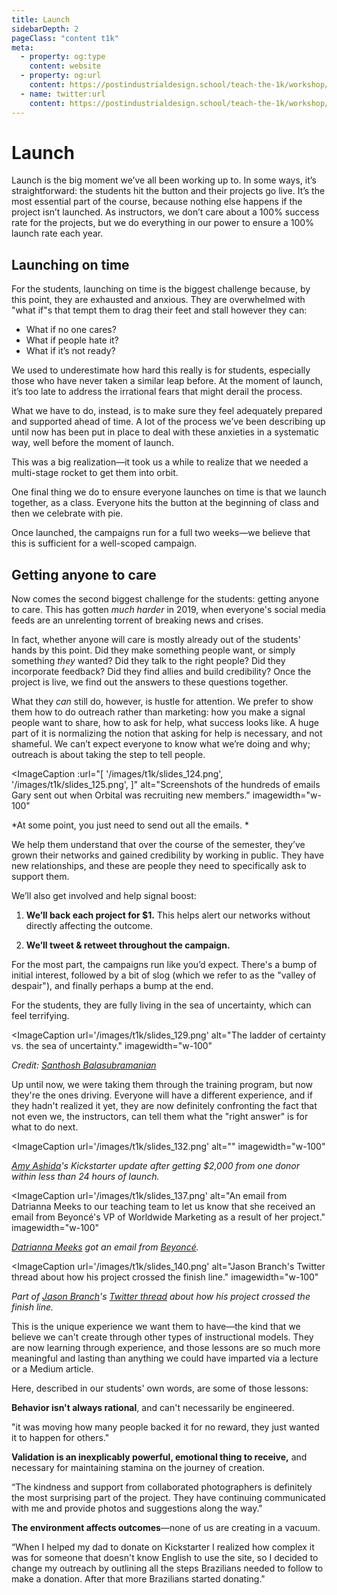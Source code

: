 ```yaml
---
title: Launch
sidebarDepth: 2
pageClass: "content t1k"
meta:
  - property: og:type
    content: website  
  - property: og:url
    content: https://postindustrialdesign.school/teach-the-1k/workshop/how-we-teach/launch/
  - name: twitter:url
    content: https://postindustrialdesign.school/teach-the-1k/workshop/how-we-teach/launch/
---
```


# Launch

Launch is the big moment we’ve all been working up to. In some ways, it’s straightforward: the students hit the button and their projects go live. It’s the most essential part of the course, because nothing else happens if the project isn’t launched. As instructors, we don’t care about a 100% success rate for the projects, but we do everything in our power to ensure a 100% launch rate each year.

## Launching on time

For the students, launching on time is the biggest challenge because, by this point, they are exhausted and anxious. They are overwhelmed with "what if"s that tempt them to drag their feet and stall however they can:

* What if no one cares?
* What if people hate it?
* What if it’s not ready?

We used to underestimate how hard this really is for students, especially those who have never taken a similar leap before. At the moment of launch, it’s too late to address the irrational fears that might derail the process.

What we have to do, instead, is to make sure they feel adequately prepared and supported ahead of time. A lot of the process we’ve been describing up until now has been put in place to deal with these anxieties in a systematic way, well before the moment of launch.

This was a big realization—it took us a while to realize that we needed a multi-stage rocket to get them into orbit.

One final thing we do to ensure everyone launches on time is that we launch together, as a class. Everyone hits the button at the beginning of class and then we celebrate with pie.

Once launched, the campaigns run for a full two weeks—we believe that this is sufficient for a well-scoped campaign.  

## Getting anyone to care

Now comes the second biggest challenge for the students: getting anyone to care. This has gotten *much harder* in 2019, when everyone's social media feeds are an unrelenting torrent of breaking news and crises.

In fact, whether anyone will care is mostly already out of the students' hands by this point. Did they make something people want, or simply something *they* wanted? Did they talk to the right people? Did they incorporate feedback? Did they find allies and build credibility? Once the project is live, we find out the answers to these questions together.

What they *can* still do, however, is hustle for attention. We prefer to show them how to do outreach rather than marketing: how you make a signal people want to share, how to ask for help, what success looks like. A huge part of it is normalizing the notion that asking for help is necessary, and not shameful. We can’t expect everyone to know what we’re doing and why; outreach is about taking the step to tell people.

<ImageCaption
 :url="[
 '/images/t1k/slides_124.png',
 '/images/t1k/slides_125.png',
]"
 alt="Screenshots of the hundreds of emails Gary sent out when Orbital was recruiting new members."
 imagewidth="w-100"
 >

 *At some point, you just need to send out all the emails. *

 </ImageCaption>

We help them understand that over the course of the semester, they’ve grown their networks and gained credibility by working in public. They have new relationships, and these are people they need to specifically ask to support them.

We’ll also get involved and help signal boost:

1. **We’ll back each project for $1.**  This helps alert our networks without directly affecting the outcome.

2. **We’ll tweet & retweet throughout the campaign.**

For the most part, the campaigns run like you’d expect. There's a bump of initial interest, followed by a bit of slog (which we refer to as the "valley of despair"), and finally perhaps a bump at the end.

For the students, they are fully living in the sea of uncertainty, which can feel terrifying.

<ImageCaption
 url='/images/t1k/slides_129.png'
 alt="The ladder of certainty vs. the sea of uncertainty."
 imagewidth="w-100"
 >

 *Credit: [Santhosh Balasubramanian](https://twitter.com/balasubramaniac?)*

 </ImageCaption>

Up until now, we were taking them through the training program, but now they're the ones driving. Everyone will have a different experience, and if they hadn't realized it yet, they are now definitely confronting the fact that not even we, the instructors, can tell them what the "right answer" is for what to do next.

<ImageCaption
 url='/images/t1k/slides_132.png'
 alt=""
 imagewidth="w-100"
 >

 *[Amy Ashida](https://www.linkedin.com/in/amyashida/)'s Kickstarter update after getting $2,000 from one donor within less than 24 hours of launch.*

 </ImageCaption>

 <ImageCaption
  url='/images/t1k/slides_137.png'
  alt="An email from Datrianna Meeks to our teaching team to let us know that she received an email from Beyoncé's VP of Worldwide Marketing as a result of her project."
  imagewidth="w-100"
  >

  *[Datrianna Meeks](https://www.linkedin.com/in/datriannameeks/) got an email from [Beyoncé](https://giphy.com/gifs/real-housewives-new-york-read-PWT8AptmKh7TW).*

  </ImageCaption>

  <ImageCaption
   url='/images/t1k/slides_140.png'
   alt="Jason Branch's Twitter thread about how his project crossed the finish line."
   imagewidth="w-100"
   >

   *Part of [Jason Branch](http://jsonbrnch.com/home/)'s [Twitter thread](https://twitter.com/jsonbrnch/status/984867687137447937?s=20) about how his project crossed the finish line.*

   </ImageCaption>


This is the unique experience we want them to have—the kind that we believe we can't create through other types of instructional models. They are now learning through experience, and those lessons are so much more meaningful and lasting than anything we could have imparted via a lecture or a Medium article.

Here, described in our students' own words, are some of those lessons:

**Behavior isn't always rational**, and can't necessarily be engineered.


<Quote1>"it was moving how many people backed it for no reward, they just wanted it to happen for others."</Quote1>

**Validation is an inexplicably powerful, emotional thing to receive,** and necessary for maintaining stamina on the journey of creation.

<Quote1>“The kindness and support from collaborated photographers is definitely the most surprising part of the project. They have continuing communicated with me and provide photos and suggestions along the way."</Quote1>

**The environment affects outcomes**—none of us are creating in a vacuum.

<Quote1>“When I helped my dad to donate on Kickstarter I realized how complex it was for someone that doesn't know English to use the site, so I decided to change my outreach by outlining all the steps Brazilians needed to follow to make a donation. After that more Brazilians started donating."</Quote1>
